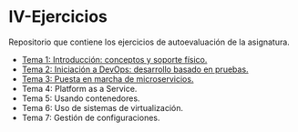 # IV-Ejercicios
Repositorio que contiene los ejercicios de autoevaluación de la asignatura.

* [Tema 1: Introducción: conceptos y soporte físico.](tema1.md)
* [Tema 2: Iniciación a DevOps: desarrollo basado en pruebas.](tema2.md)
* [Tema 3: Puesta en marcha de microservicios.](tema3.md)
* Tema 4: Platform as a Service.
* Tema 5: Usando contenedores.
* Tema 6: Uso de sistemas de virtualización.
* Tema 7: Gestión de configuraciones.